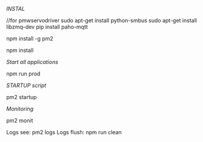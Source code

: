 
*INSTAL*

//for pmwservodriver
sudo apt-get install python-smbus
sudo apt-get install libzmq-dev
pip install paho-mqtt


npm install -g pm2

npm install

*Start all applications*

npm run prod

*STARTUP script*

pm2 startup

*Monitoring*

pm2 monit

Logs see: pm2 logs
Logs flush: npm run clean